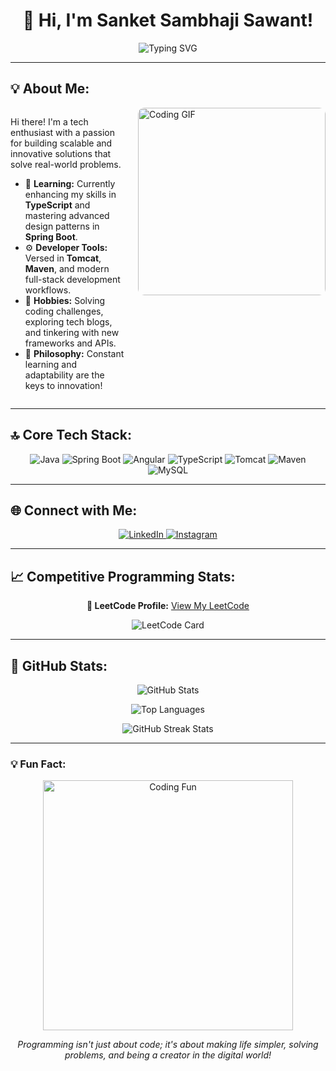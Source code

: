 <h1 align="center">👋 Hi, I'm Sanket Sambhaji Sawant!</h1>

<p align="center">
  <img src="https://readme-typing-svg.demolab.com?font=Fira+Code&size=24&pause=1000&color=FF5733&center=true&vCenter=true&width=700&lines=CS+Enthusiast+%7C+Java+%7C+Spring+Boot+%7C+Angular;Problem+Solver+%7C+Tech+Innovator+%7C+Life-long+Learner;Let's+Create+Something+Amazing+Together!+" alt="Typing SVG" />
</p>

---

## 💡 About Me:

<div style="display: flex; align-items: flex-start; justify-content: space-between;">
  <div style="flex: 1;">
    <p>Hi there! I'm a tech enthusiast with a passion for building scalable and innovative solutions that solve real-world problems.</p>
    <ul>
      <li>🌱 <strong>Learning:</strong> Currently enhancing my skills in <strong>TypeScript</strong> and mastering advanced design patterns in <strong>Spring Boot</strong>.</li>
      <li>⚙️ <strong>Developer Tools:</strong> Versed in <strong>Tomcat</strong>, <strong>Maven</strong>, and modern full-stack development workflows.</li>
      <li>🚀 <strong>Hobbies:</strong> Solving coding challenges, exploring tech blogs, and tinkering with new frameworks and APIs.</li>
      <li>🧠 <strong>Philosophy:</strong> Constant learning and adaptability are the keys to innovation!</li>
    </ul>
  </div>
  <div style="flex: 0 0 auto; margin-left: 20px;">
    <img src="https://media.giphy.com/media/qgQUggAC3Pfv687qPC/giphy.gif" alt="Coding GIF" style="border-radius: 10px; width: 300px;" />
  </div>
</div>

---

## 🔝 Core Tech Stack:
<p align="center">
  <img src="https://img.shields.io/badge/Java-%23ED8B00.svg?style=for-the-badge&logo=openjdk&logoColor=white" alt="Java" />
  <img src="https://img.shields.io/badge/Spring_Boot-%236DB33F.svg?style=for-the-badge&logo=spring-boot&logoColor=white" alt="Spring Boot" />
  <img src="https://img.shields.io/badge/Angular-%23E23237.svg?style=for-the-badge&logo=angular&logoColor=white" alt="Angular" />
  <img src="https://img.shields.io/badge/TypeScript-%23007ACC.svg?style=for-the-badge&logo=typescript&logoColor=white" alt="TypeScript" />
  <img src="https://img.shields.io/badge/Apache_Tomcat-%23F8DC75.svg?style=for-the-badge&logo=apache-tomcat&logoColor=black" alt="Tomcat" />
  <img src="https://img.shields.io/badge/Maven-%23C71A36.svg?style=for-the-badge&logo=apache-maven&logoColor=white" alt="Maven" />
  <img src="https://img.shields.io/badge/MySQL-%234479A1.svg?style=for-the-badge&logo=mysql&logoColor=white" alt="MySQL" />
</p>

---

## 🌐 Connect with Me:
<p align="center">
  <a href="https://www.linkedin.com/in/sanket-sawant-02b80a252/" target="_blank">
    <img src="https://img.shields.io/badge/LinkedIn-%230077B5.svg?style=for-the-badge&logo=linkedin&logoColor=white" alt="LinkedIn"/>
  </a>
  <a href="https://www.instagram.com/sanket_9326?igsh=MWRxbmJ3Yzk5bWduNQ==" target="_blank">
    <img src="https://img.shields.io/badge/Instagram-%23E4405F.svg?style=for-the-badge&logo=instagram&logoColor=white" alt="Instagram"/>
  </a>
</p>

---

## 📈 Competitive Programming Stats:

<div align="center">
  <p><strong>🎯 LeetCode Profile:</strong> <a href="https://leetcode.com/u/Sanket9326/" target="_blank">View My LeetCode</a></p>
  <img src="https://leetcard.jacoblin.cool/u/Sanket9326?theme=dark&ext=contest" alt="LeetCode Card" />
</div>

---

## 🚀 GitHub Stats:
<p align="center">
  <img src="https://github-readme-stats.vercel.app/api?username=sanket9326&show_icons=true&theme=radical" alt="GitHub Stats" />
</p>
<p align="center">
  <img src="https://github-readme-stats.vercel.app/api/top-langs/?username=sanket9326&layout=compact&theme=radical" alt="Top Languages" />
</p>
<p align="center">
  <img src="https://github-readme-streak-stats.herokuapp.com?user=sanket9326&theme=radical&hide_border=false" alt="GitHub Streak Stats" />
</p>

---

### 💡 Fun Fact:
<p align="center">
  <img src="https://media.giphy.com/media/Ll22OhMLAlVDb8UQWe/giphy.gif" alt="Coding Fun" width="400px" />
</p>
<p align="center">
  <i>Programming isn't just about code; it's about making life simpler, solving problems, and being a creator in the digital world!</i>
</p>
